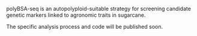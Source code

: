 polyBSA-seq is an autopolyploid-suitable strategy for screening candidate genetic markers linked to agronomic traits in sugarcane. 

The specific analysis process and code will be published soon.
